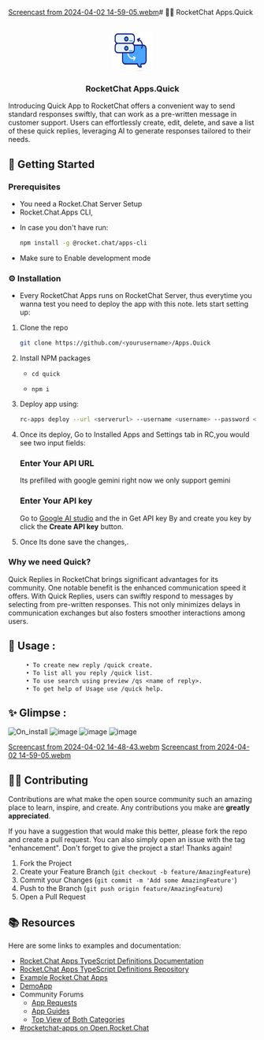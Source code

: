 [Screencast from 2024-04-02 14-59-05.webm](https://github.com/VipinDevelops/Apps.Quick/assets/99081689/984457d1-acea-4894-85e8-0bee1e7896a3)#  🚀💬 RocketChat Apps.Quick


<!-- PROJECT LOGO -->
<br />
<div align="center">
  <a href="https://github.com/Nabhag8848/RocketChat.Apps-OAuth2">
    <img src="quick/icon.png" alt="Logo" width="80" height="80">
  </a>

  <h3 align="center">RocketChat Apps.Quick</h3>
</div>





Introducing Quick App to RocketChat offers a convenient way to send standard responses swiftly, that can work as a pre-written message in customer support. Users can effortlessly create, edit, delete, and save a list of these quick replies, leveraging AI to generate responses tailored to their needs.




##  📜 Getting Started

### Prerequisites

- You need a Rocket.Chat Server Setup
- Rocket.Chat.Apps CLI, 
* In case you don't have run:
  ```sh
  npm install -g @rocket.chat/apps-cli
  ```
- Make sure to Enable development mode



### ⚙️ Installation
- Every RocketChat Apps runs on RocketChat Server, thus everytime you wanna test you need to deploy the app with this note. lets start setting up:

1. Clone the repo
   ```sh
   git clone https://github.com/<yourusername>/Apps.Quick
   ```
2. Install NPM packages

   - `cd quick`
   
   - `npm i`

3. Deploy app using:
   ```sh
   rc-apps deploy --url <serverurl> --username <username> --password <password>
   ```
<!-- PROJECT SHIELDS -->
<!--
*** I'm using markdown "reference style" links for readability.
*** Reference links are enclosed in brackets [ ] instead of parentheses ( ).
*** See the bottom of this document for the declaration of the reference variables
*** for contributors-url, forks-url, etc. This is an optional, concise syntax you may use.
*** https://www.markdownguide.org/basic-syntax/#reference-style-links
-->
>

4. Once its deploy, Go to Installed Apps and Settings tab in RC,you would see two input fields:
   
    ### Enter Your API URL 
     Its prefilled with google gemini right now we only support gemini
    ### Enter Your API key
     Go to [Google AI studio](https://aistudio.google.com/) and the in Get API key By and create you key by click the **Create API key** button.

    

5. Once Its done save the changes,.
  

<!-- ABOUT THE PROJECT -->
### Why we need Quick?

 Quick Replies in RocketChat brings significant advantages for its community. One notable benefit is the enhanced communication speed it offers. With Quick Replies, users can swiftly respond to messages by selecting from pre-written responses. This not only minimizes delays in communication exchanges but also fosters smoother interactions among users.

## 🚀 Usage :

```
     • To create new reply /quick create.
     • To list all you reply /quick list.
     • To use search using preview /qs <name of reply>.
     • To get help of Usage use /quick help.

```

## ✨ Glimpse :

![On_install](https://github.com/VipinDevelops/Apps.Quick/assets/99081689/40e9f995-c8b9-4b89-bbd8-43dafd485a9c)
![image](https://github.com/VipinDevelops/Apps.Quick/assets/99081689/24663332-b3b6-4127-b4eb-e936b55c4f48)
![image](https://github.com/VipinDevelops/Apps.Quick/assets/99081689/54b8b15b-abc2-4ea9-b94e-2418bb0b2265)
![image](https://github.com/VipinDevelops/Apps.Quick/assets/99081689/af7e8d86-1901-4a66-8794-8020a46d60e8)

[Screencast from 2024-04-02 14-48-43.webm](https://github.com/VipinDevelops/Apps.Quick/assets/99081689/7749ea49-2a21-42a3-95b0-38a57a26fc1a)
[Screencast from 2024-04-02 14-59-05.webm](https://github.com/VipinDevelops/Apps.Quick/assets/99081689/33ad68c3-876e-4203-8fb3-57a029c819a3)


<!-- CONTRIBUTING -->
## 🧑‍💻 Contributing

Contributions are what make the open source community such an amazing place to learn, inspire, and create. Any contributions you make are **greatly appreciated**.

If you have a suggestion that would make this better, please fork the repo and create a pull request. You can also simply open an issue with the tag "enhancement".
Don't forget to give the project a star! Thanks again!

1. Fork the Project
2. Create your Feature Branch (`git checkout -b feature/AmazingFeature`)
3. Commit your Changes (`git commit -m 'Add some AmazingFeature'`)
4. Push to the Branch (`git push origin feature/AmazingFeature`)
5. Open a Pull Request

## 📚 Resources
Here are some links to examples and documentation:
- [Rocket.Chat Apps TypeScript Definitions Documentation](https://rocketchat.github.io/Rocket.Chat.Apps-engine/)
- [Rocket.Chat Apps TypeScript Definitions Repository](https://github.com/RocketChat/Rocket.Chat.Apps-engine)
- [Example Rocket.Chat Apps](https://github.com/graywolf336/RocketChatApps)
- [DemoApp](https://github.com/RocketChat/Rocket.Chat.Demo.App)
- Community Forums
  - [App Requests](https://forums.rocket.chat/c/rocket-chat-apps/requests)
  - [App Guides](https://forums.rocket.chat/c/rocket-chat-apps/guides)
  - [Top View of Both Categories](https://forums.rocket.chat/c/rocket-chat-apps)
- [#rocketchat-apps on Open.Rocket.Chat](https://open.rocket.chat/channel/rocketchat-apps)



<!-- MARKDOWN LINKS & IMAGES -->
<!-- https://www.markdownguide.org/basic-syntax/#reference-style-links -->
[contributors-shield]: https://img.shields.io/github/contributors/VipinDevelops/Apps.Quick?style=for-the-badge
[contributors-url]:https://github.com/VipinDevelops/Apps.Quick/graphs/contributors
[forks-shield]: https://img.shields.io/github/forks/VipinDevelops/Apps.Quick?style=for-the-badge
[forks-url]:https://github.com/VipinDevelops/Apps.Quick/network/members
[stars-shield]: https://img.shields.io/github/stars/VipinDevelops/Apps.Quick?style=for-the-badge
[stars-url]:https://github.com/VipinDevelops/Apps.Quick/stargazers
[issues-shield]: https://img.shields.io/github/issues/VipinDevelops/Apps.Quick?style=for-the-badge
[issues-url]:https://github.com/VipinDevelops/Apps.Quick/issues
[license-shield]: https://img.shields.io/github/license/VipinDevelops/Apps.Quick?style=for-the-badge
[license-url]:https://github.com/VipinDevelops/Apps.Quick/blob/master/LICENSE.txt
